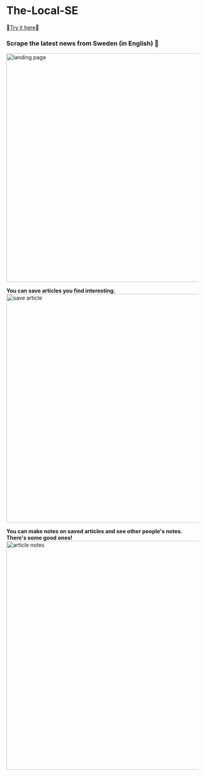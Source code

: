 # The-Local-SE
:cake:[Try it here](https://glacial-springs-94882.herokuapp.com/):cake:

### Scrape the latest news from Sweden (in English) :house_with_garden:
<img src="https://user-images.githubusercontent.com/21952950/29034090-21659cf4-7b65-11e7-83b0-8b6214963415.png" width="600" alt="landing page">

**You can save articles you find interesting.** 
<img src="https://user-images.githubusercontent.com/21952950/29034217-911608c2-7b65-11e7-97ce-3ef33278a04a.png" width="600" alt="save article"> 

**You can make notes on saved articles and see other people's notes. There's some good ones!**
<img src="https://user-images.githubusercontent.com/21952950/29034258-b85704d6-7b65-11e7-98fd-b188f90abf5f.png" width="600" alt="article notes">

